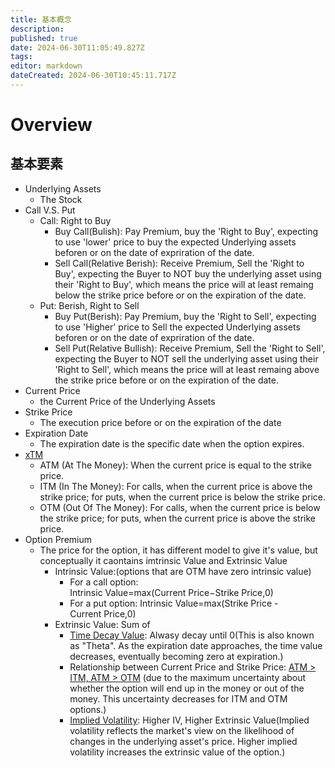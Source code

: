```yaml
---
title: 基本概念
description: 
published: true
date: 2024-06-30T11:05:49.827Z
tags: 
editor: markdown
dateCreated: 2024-06-30T10:45:11.717Z
---
```


# Overview
## 基本要素
- Underlying Assets
	- The Stock
- Call V.S. Put
	- Call: Right to Buy
      - Buy Call(Bulish): Pay Premium, buy the 'Right to Buy', expecting to use 'lower' price to buy the expected Underlying assets beforen or on the date of expriration of the date.
      - Sell Call(Relative Berish): Receive Premium, Sell the 'Right to Buy', expecting the Buyer to NOT buy the underlying asset using their 'Right to Buy', which means the price will at least remaing below the strike price before or on the expiration of the date.
	- Put: Berish, Right to Sell
      - Buy Put(Berish):  Pay Premium, buy the 'Right to Sell', expecting to use 'Higher' price to Sell the expected Underlying assets beforen or on the date of expriration of the date.
      - Sell Put(Relative Bullish): Receive Premium, Sell the 'Right to Sell', expecting the Buyer to NOT sell the underlying asset using their 'Right to Sell', which means the price will at least remaing above the strike price before or on the expiration of the date.
- Current Price
	- the Current Price of the Underlying Assets
- Strike Price 
	- The execution price before or on the expiration of the date
- Expiration Date
	- The expiration date is the specific date when the option expires.
- [xTM](https://live.staticflickr.com/65535/53825542004_8d73bd2609.jpg)
    - ATM (At The Money): When the current price is equal to the strike price.
    - ITM (In The Money): For calls, when the current price is above the strike price; for puts, when the current price is below the strike price.
    - OTM (Out Of The Money): For calls, when the current price is below the strike price; for puts, when the current price is above the strike price.
- Option Premium
	- The price for the option, it has different model to give it's value, but conceptually it caontains imtrinsic Value and Extrinsic Value
      - Intrinsic Value:(options that are OTM have zero intrinsic value)
      	- For a call option: Intrinsic Value=max(Current Price−Strike Price,0)
        - For a put option: Intrinsic Value=max(Strike Price - Current Price,0)
      - Extrinsic Value: Sum of 
      	- [Time Decay Value](https://live.staticflickr.com/65535/53825430638_19dfd55774.jpg): Alwasy decay until 0(This is also known as "Theta". As the expiration date approaches, the time value decreases, eventually becoming zero at expiration.)
        - Relationship between Current Price and Strike Price: [ATM > ITM, ATM > OTM](https://live.staticflickr.com/65535/53824275247_247061f65d.jpg) (due to the maximum uncertainty about whether the option will end up in the money or out of the money. This uncertainty decreases for ITM and OTM options.)
        - [Implied Volatility](https://live.staticflickr.com/65535/53824275242_a8a1c9b80b_o.png): Higher IV, Higher Extrinsic Value(Implied volatility reflects the market's view on the likelihood of changes in the underlying asset's price. Higher implied volatility increases the extrinsic value of the option.)
